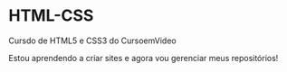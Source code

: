 # HTML-CSS
 Cursdo de HTML5 e CSS3 do CursoemVideo

Estou aprendendo a criar sites e agora vou gerenciar meus repositórios!